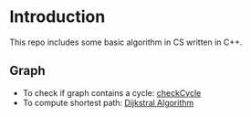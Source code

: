 # Introduction
This repo includes some basic algorithm in CS written in C++.
## Graph
* To check if graph contains a cycle: [checkCycle](https://github.com/KevinDeng31/DS-Algo-Cplusplus/blob/master/checkCycle.cpp)
* To compute shortest path: [Dijkstral Algorithm](https://github.com/KevinDeng31/DS-Algo-Cplusplus/tree/master/DijkstralAlgorithm)
